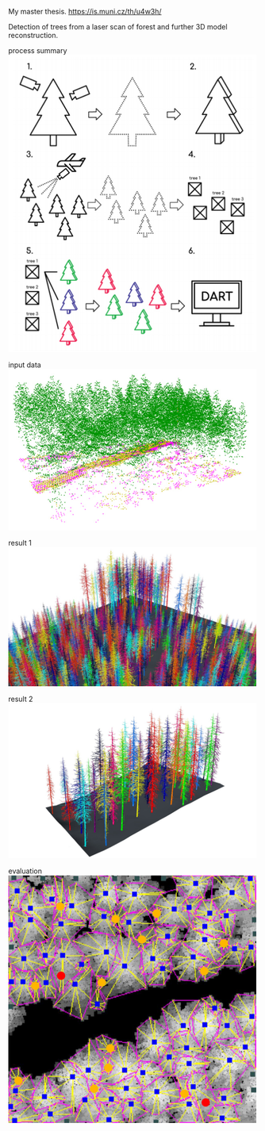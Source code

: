 My master thesis.
https://is.muni.cz/th/u4w3h/

Detection of trees from a laser scan of forest and further 3D model reconstruction.

process summary<br/>
<img width="500" src="https://github.com/ja003/Portfolio/blob/main/ForestReco/process_summary.png">

input data<br/>
<img width="500" src="https://github.com/ja003/Portfolio/blob/main/ForestReco/input_data.png">

result 1<br/>
<img width="500" src="https://github.com/ja003/Portfolio/blob/main/ForestReco/modelBig.jpg">

result 2<br/>
<img width="500" src="https://github.com/ja003/Portfolio/blob/main/ForestReco/model_0003b.jpg">

evaluation<br/>
<img width="500" src="https://github.com/ja003/Portfolio/blob/main/ForestReco/eval_00_78.jpg">
